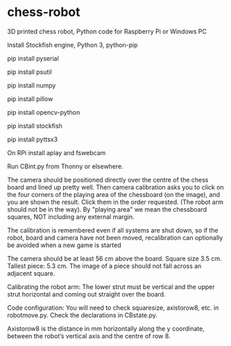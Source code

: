 # chess-robot
3D printed chess robot, Python code for Raspberry Pi or Windows PC

Install Stockfish engine, Python 3, python-pip

pip install pyserial

pip install psutil

pip install numpy

pip install pillow

pip install opencv-python

pip install stockfish

pip install pyttsx3

On RPi install aplay and fswebcam

Run CBint.py from Thonny or elsewhere.

The camera should be positioned directly over the centre of the chess board and lined up pretty well. Then camera calibration asks you to click on the four corners of the playing area of the chessboard (on the image), and you are shown the result. Click them in the order requested. (The robot arm should not be in the way). By "playing area" we mean the chessboard squares, NOT including any external margin.

The calibration is remembered even if all systems are shut down, so if the robot, board and camera have not been moved, recalibration can optionally be avoided when a new game is started

The camera should be at least 56 cm above the board. Square size 3.5 cm. Tallest piece: 5.3 cm. The image of a piece should not fall across an adjacent square.

Calibrating the robot arm: The lower strut must be vertical and the upper strut horizontal and coming out straight over the board.

Code configuration: You will need to check squaresize, axistorow8, etc. in robotmove.py. Check the declarations in CBstate.py.

Axistorow8 is the distance in mm horizontally along the y coordinate, between the robot’s vertical axis and the centre of row 8. 

